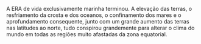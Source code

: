﻿A ERA de vida exclusivamente marinha terminou. A elevação das terras, o resfriamento da crosta e dos oceanos, o confinamento dos mares e o aprofundamento consequente, junto com um grande aumento das terras nas latitudes ao norte, tudo conspirou grandemente para alterar o clima do mundo em todas as regiões muito afastadas da zona equatorial.